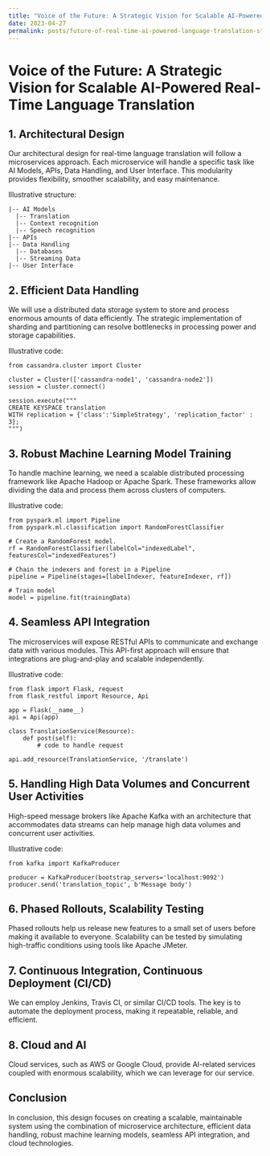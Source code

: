 ```yaml
---
title: "Voice of the Future: A Strategic Vision for Scalable AI-Powered Real-Time Language Translation"
date: 2023-04-27
permalink: posts/future-of-real-time-ai-powered-language-translation-strategy
---
```


# Voice of the Future: A Strategic Vision for Scalable AI-Powered Real-Time Language Translation

## 1. Architectural Design

Our architectural design for real-time language translation will follow a microservices approach. Each microservice will handle a specific task like AI Models, APIs, Data Handling, and User Interface. This modularity provides flexibility, smoother scalability, and easy maintenance.

Illustrative structure:

    |-- AI Models
      |-- Translation
      |-- Context recognition
      |-- Speech recognition
    |-- APIs
    |-- Data Handling
      |-- Databases
      |-- Streaming Data
    |-- User Interface

## 2. Efficient Data Handling

We will use a distributed data storage system to store and process enormous amounts of data efficiently. The strategic implementation of sharding and partitioning can resolve bottlenecks in processing power and storage capabilities.

Illustrative code:

    from cassandra.cluster import Cluster

    cluster = Cluster(['cassandra-node1', 'cassandra-node2'])
    session = cluster.connect()

    session.execute("""
    CREATE KEYSPACE translation
    WITH replication = {'class':'SimpleStrategy', 'replication_factor' : 3};
    """)

## 3. Robust Machine Learning Model Training

To handle machine learning, we need a scalable distributed processing framework like Apache Hadoop or Apache Spark. These frameworks allow dividing the data and process them across clusters of computers.

Illustrative code:

    from pyspark.ml import Pipeline
    from pyspark.ml.classification import RandomForestClassifier

    # Create a RandomForest model.
    rf = RandomForestClassifier(labelCol="indexedLabel", featuresCol="indexedFeatures")

    # Chain the indexers and forest in a Pipeline
    pipeline = Pipeline(stages=[labelIndexer, featureIndexer, rf])

    # Train model
    model = pipeline.fit(trainingData)

## 4. Seamless API Integration

The microservices will expose RESTful APIs to communicate and exchange data with various modules. This API-first approach will ensure that integrations are plug-and-play and scalable independently.

Illustrative code:

    from flask import Flask, request
    from flask_restful import Resource, Api

    app = Flask(__name__)
    api = Api(app)

    class TranslationService(Resource):
        def post(self):
            # code to handle request

    api.add_resource(TranslationService, '/translate')

## 5. Handling High Data Volumes and Concurrent User Activities

High-speed message brokers like Apache Kafka with an architecture that accommodates data streams can help manage high data volumes and concurrent user activities.

Illustrative code:

    from kafka import KafkaProducer

    producer = KafkaProducer(bootstrap_servers='localhost:9092')
    producer.send('translation_topic', b'Message body')

## 6. Phased Rollouts, Scalability Testing

Phased rollouts help us release new features to a small set of users before making it available to everyone. Scalability can be tested by simulating high-traffic conditions using tools like Apache JMeter.

## 7. Continuous Integration, Continuous Deployment (CI/CD)

We can employ Jenkins, Travis CI, or similar CI/CD tools. The key is to automate the deployment process, making it repeatable, reliable, and efficient.

## 8. Cloud and AI

Cloud services, such as AWS or Google Cloud, provide AI-related services coupled with enormous scalability, which we can leverage for our service.

## Conclusion

In conclusion, this design focuses on creating a scalable, maintainable system using the combination of microservice architecture, efficient data handling, robust machine learning models, seamless API integration, and cloud technologies.
